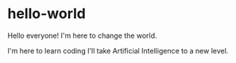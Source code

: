 # hello-world
Hello everyone! I'm here to change the world.

I'm here to learn coding 
I'll take Artificial Intelligence to a new level.
